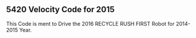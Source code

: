 ## 5420 Velocity Code for 2015

This Code is ment to Drive the 2016 RECYCLE RUSH FIRST Robot for 2014-2015 Year.
